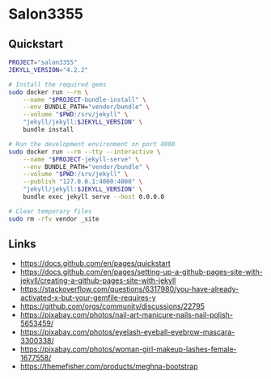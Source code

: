 # Salon3355

## Quickstart

```bash
PROJECT="salon3355"
JEKYLL_VERSION="4.2.2"

# Install the required gems
sudo docker run --rm \
    --name "$PROJECT-bundle-install" \
    --env BUNDLE_PATH="vendor/bundle" \
    --volume "$PWD:/srv/jekyll" \
    "jekyll/jekyll:$JEKYLL_VERSION" \
    bundle install

# Run the development environment on port 4000
sudo docker run --rm --tty --interactive \
    --name "$PROJECT-jekyll-serve" \
    --env BUNDLE_PATH="vendor/bundle" \
    --volume "$PWD:/srv/jekyll" \
    --publish "127.0.0.1:4000:4000" \
    "jekyll/jekyll:$JEKYLL_VERSION" \
    bundle exec jekyll serve --host 0.0.0.0

# Clear temporary files
sudo rm -rfv vendor _site
```

## Links

* https://docs.github.com/en/pages/quickstart
* https://docs.github.com/en/pages/setting-up-a-github-pages-site-with-jekyll/creating-a-github-pages-site-with-jekyll
* https://stackoverflow.com/questions/6317980/you-have-already-activated-x-but-your-gemfile-requires-y
* https://github.com/orgs/community/discussions/22795
* https://pixabay.com/photos/nail-art-manicure-nails-nail-polish-5653459/
* https://pixabay.com/photos/eyelash-eyeball-eyebrow-mascara-3300338/
* https://pixabay.com/photos/woman-girl-makeup-lashes-female-1677558/
* https://themefisher.com/products/meghna-bootstrap
